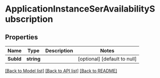 # ApplicationInstanceSerAvailabilitySubscription

## Properties
Name | Type | Description | Notes
------------ | ------------- | ------------- | -------------
**SubId** | **string** |  | [optional] [default to null]

[[Back to Model list]](../README.md#documentation-for-models) [[Back to API list]](../README.md#documentation-for-api-endpoints) [[Back to README]](../README.md)

